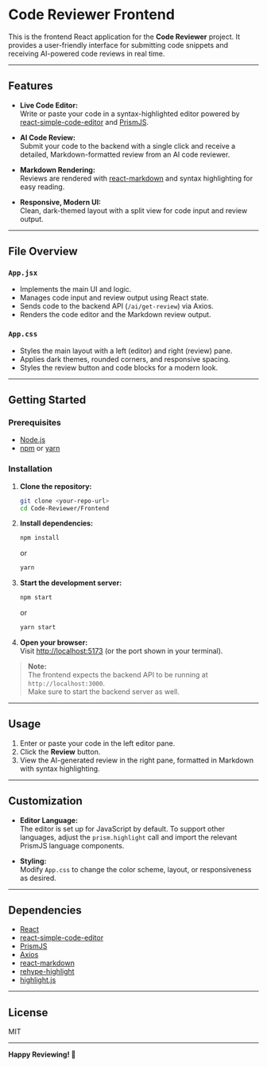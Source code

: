 # Code Reviewer Frontend

This is the frontend React application for the **Code Reviewer** project. It provides a user-friendly interface for submitting code snippets and receiving AI-powered code reviews in real time.

---

## Features

- **Live Code Editor:**  
  Write or paste your code in a syntax-highlighted editor powered by [react-simple-code-editor](https://github.com/satya164/react-simple-code-editor) and [PrismJS](https://prismjs.com/).

- **AI Code Review:**  
  Submit your code to the backend with a single click and receive a detailed, Markdown-formatted review from an AI code reviewer.

- **Markdown Rendering:**  
  Reviews are rendered with [react-markdown](https://github.com/remarkjs/react-markdown) and syntax highlighting for easy reading.

- **Responsive, Modern UI:**  
  Clean, dark-themed layout with a split view for code input and review output.

---

## File Overview

### `App.jsx`

- Implements the main UI and logic.
- Manages code input and review output using React state.
- Sends code to the backend API (`/ai/get-review`) via Axios.
- Renders the code editor and the Markdown review output.

### `App.css`

- Styles the main layout with a left (editor) and right (review) pane.
- Applies dark themes, rounded corners, and responsive spacing.
- Styles the review button and code blocks for a modern look.

---

## Getting Started

### Prerequisites

- [Node.js](https://nodejs.org/)
- [npm](https://www.npmjs.com/) or [yarn](https://yarnpkg.com/)

### Installation

1. **Clone the repository:**
    ```sh
    git clone <your-repo-url>
    cd Code-Reviewer/Frontend
    ```

2. **Install dependencies:**
    ```sh
    npm install
    ```
    or
    ```sh
    yarn
    ```

3. **Start the development server:**
    ```sh
    npm start
    ```
    or
    ```sh
    yarn start
    ```

4. **Open your browser:**  
   Visit [http://localhost:5173](http://localhost:5173) (or the port shown in your terminal).

> **Note:**  
> The frontend expects the backend API to be running at `http://localhost:3000`.  
> Make sure to start the backend server as well.

---

## Usage

1. Enter or paste your code in the left editor pane.
2. Click the **Review** button.
3. View the AI-generated review in the right pane, formatted in Markdown with syntax highlighting.

---

## Customization

- **Editor Language:**  
  The editor is set up for JavaScript by default. To support other languages, adjust the `prism.highlight` call and import the relevant PrismJS language components.

- **Styling:**  
  Modify `App.css` to change the color scheme, layout, or responsiveness as desired.

---

## Dependencies

- [React](https://react.dev/)
- [react-simple-code-editor](https://github.com/satya164/react-simple-code-editor)
- [PrismJS](https://prismjs.com/)
- [Axios](https://axios-http.com/)
- [react-markdown](https://github.com/remarkjs/react-markdown)
- [rehype-highlight](https://github.com/rehypejs/rehype-highlight)
- [highlight.js](https://highlightjs.org/)

---

## License

MIT

---

**Happy Reviewing! 🚀**
